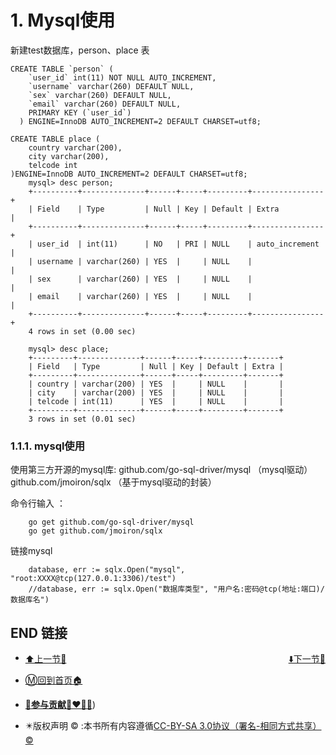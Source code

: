 # 1. Mysql使用

新建test数据库，person、place 表

```
CREATE TABLE `person` (
    `user_id` int(11) NOT NULL AUTO_INCREMENT,
    `username` varchar(260) DEFAULT NULL,
    `sex` varchar(260) DEFAULT NULL,
    `email` varchar(260) DEFAULT NULL,
    PRIMARY KEY (`user_id`)
  ) ENGINE=InnoDB AUTO_INCREMENT=2 DEFAULT CHARSET=utf8;

CREATE TABLE place (
    country varchar(200),
    city varchar(200),
    telcode int
)ENGINE=InnoDB AUTO_INCREMENT=2 DEFAULT CHARSET=utf8;
    mysql> desc person;
    +----------+--------------+------+-----+---------+----------------+
    | Field    | Type         | Null | Key | Default | Extra          |
    +----------+--------------+------+-----+---------+----------------+
    | user_id  | int(11)      | NO   | PRI | NULL    | auto_increment |
    | username | varchar(260) | YES  |     | NULL    |                |
    | sex      | varchar(260) | YES  |     | NULL    |                |
    | email    | varchar(260) | YES  |     | NULL    |                |
    +----------+--------------+------+-----+---------+----------------+
    4 rows in set (0.00 sec)

    mysql> desc place;
    +---------+--------------+------+-----+---------+-------+
    | Field   | Type         | Null | Key | Default | Extra |
    +---------+--------------+------+-----+---------+-------+
    | country | varchar(200) | YES  |     | NULL    |       |
    | city    | varchar(200) | YES  |     | NULL    |       |
    | telcode | int(11)      | YES  |     | NULL    |       |
    +---------+--------------+------+-----+---------+-------+
    3 rows in set (0.01 sec)
```

### 1.1.1. mysql使用

使用第三方开源的mysql库: github.com/go-sql-driver/mysql （mysql驱动） github.com/jmoiron/sqlx （基于mysql驱动的封装）

命令行输入 ：

```
    go get github.com/go-sql-driver/mysql 
    go get github.com/jmoiron/sqlx
```

链接mysql

```
    database, err := sqlx.Open("mysql", "root:XXXX@tcp(127.0.0.1:3306)/test")
    //database, err := sqlx.Open("数据库类型", "用户名:密码@tcp(地址:端口)/数据库名")
```

## END 链接
<ul><li><div><a href = '19.md' style='float:left'>⬆️上一节🔗</a><a href = '21.md' style='float: right'>⬇️下一节🔗</a></div></li></ul>

+ [Ⓜ️回到首页🏠](../README.md)

+ [**🫵参与贡献💞❤️‍🔥💖**](https://nsddd.top/archives/contributors))

+ ✴️版权声明 &copy; :本书所有内容遵循[CC-BY-SA 3.0协议（署名-相同方式共享）&copy;](http://zh.wikipedia.org/wiki/Wikipedia:CC-by-sa-3.0协议文本) 

